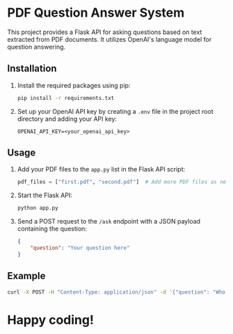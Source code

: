 # PDF Question Answer System

This project provides a Flask API for asking questions based on text extracted from PDF documents. It utilizes OpenAI's language model for question answering.

## Installation

1. Install the required packages using pip:

    ```bash
    pip install -r requirements.txt
    ```

2. Set up your OpenAI API key by creating a `.env` file in the project root directory and adding your API key:

    ```
    OPENAI_API_KEY=<your_openai_api_key>
    ```

## Usage

1. Add your PDF files to the `app.py` list in the Flask API script:

    ```python
    pdf_files = ["first.pdf", "second.pdf"]  # Add more PDF files as needed
    ```

2. Start the Flask API:

    ```bash
    python app.py
    ```

3. Send a POST request to the `/ask` endpoint with a JSON payload containing the question:

    ```json
    {
        "question": "Your question here"
    }
    ```

## Example

```bash
curl -X POST -H "Content-Type: application/json" -d '{"question": "Who is Vishal Sharma?"}' http://127.0.0.1:5000/ask
```

# Happy coding!
